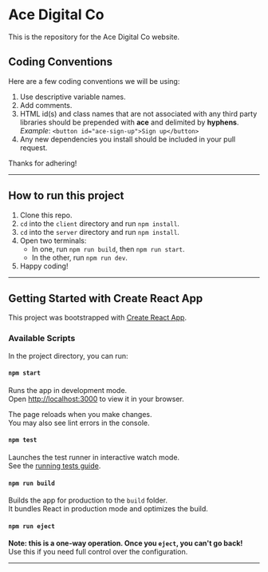 # Ace Digital Co

This is the repository for the Ace Digital Co website.

## Coding Conventions

Here are a few coding conventions we will be using:

1. Use descriptive variable names.
2. Add comments.
3. HTML id(s) and class names that are not associated with any third party libraries should be prepended with **ace** and delimited by **hyphens**.  
   _Example_: `<button id="ace-sign-up">Sign up</button>`
4. Any new dependencies you install should be included in your pull request.

Thanks for adhering!

---

## How to run this project

1. Clone this repo.
2. `cd` into the `client` directory and run `npm install`.
3. `cd` into the `server` directory and run `npm install`.
4. Open two terminals:
   - In one, run `npm run build`, then `npm run start`.
   - In the other, run `npm run dev`.
5. Happy coding!

---

## Getting Started with Create React App

This project was bootstrapped with [Create React App](https://github.com/facebook/create-react-app).

### Available Scripts

In the project directory, you can run:

#### `npm start`

Runs the app in development mode.  
Open [http://localhost:3000](http://localhost:3000) to view it in your browser.

The page reloads when you make changes.  
You may also see lint errors in the console.

#### `npm test`

Launches the test runner in interactive watch mode.  
See the [running tests guide](https://facebook.github.io/create-react-app/docs/running-tests).

#### `npm run build`

Builds the app for production to the `build` folder.  
It bundles React in production mode and optimizes the build.

#### `npm run eject`

**Note: this is a one-way operation. Once you `eject`, you can't go back!**  
Use this if you need full control over the configuration.

---
